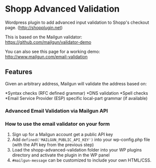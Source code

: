 # Shopp Advanced Validation
Wordpress plugin to add advanced input validation to Shopp's checkout page. (http://shopplugin.net)

This is based on the Mailgun validator:
https://github.com/mailgun/validator-demo

You can also see this page for a working demo:
http://www.mailgun.com/email-validation

## Features
Given an arbitrary address, Mailgun will validate the address based on:

*Syntax checks (RFC defined grammar)
*DNS validation
*Spell checks
*Email Service Provider (ESP) specific local-part grammar (if available)

### Advanced Email Validation via Mailgun API

### How to use the email validator on your form

1. Sign up for a Mailgun account get a public API key
2. Add ```defined('MAILGUN_PUBLIC_API_KEY')``` into your wp-config.php file (with the API key from the previous step)
3. Load the shopp-advanced-validation folder into your WP plugins directory and activate the plugin in the WP panel
4. ```#mailgun-message``` can be customized to include your own HTML/CSS.
